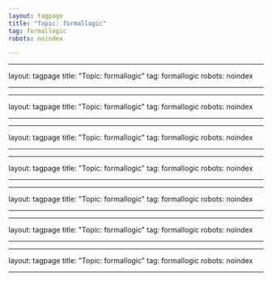 ```yaml
---
layout: tagpage
title: "Topic: formallogic"
tag: formallogic
robots: noindex

---
```

---
layout: tagpage
title: "Topic: formallogic"
tag: formallogic
robots: noindex

---
---
layout: tagpage
title: "Topic: formallogic"
tag: formallogic
robots: noindex

---
---
layout: tagpage
title: "Topic: formallogic"
tag: formallogic
robots: noindex

---
---
layout: tagpage
title: "Topic: formallogic"
tag: formallogic
robots: noindex

---
---
layout: tagpage
title: "Topic: formallogic"
tag: formallogic
robots: noindex

---
---
layout: tagpage
title: "Topic: formallogic"
tag: formallogic
robots: noindex

---
---
layout: tagpage
title: "Topic: formallogic"
tag: formallogic
robots: noindex

---
